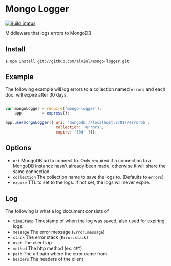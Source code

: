 Mongo Logger
============
[![Build Status](https://travis-ci.org/alvinl/mongo-logger.svg?branch=master)](https://travis-ci.org/alvinl/mongo-logger)

Middleware that logs errors to MongoDB

## Install
```
$ npm install git://github.com/alvinl/mongo-logger.git
```

## Example

The following example will log errors to a collection named `errors` and each doc. will expire after 30 days.
``` js

var mongoLogger = require('mongo-logger'),
    app         = express();

app.use(mongoLogger({ uri: 'mongodb://localhost:27017/errorDb',
                      collection: 'errors',
                      expire: '30d' }));
```

## Options
- `uri` MongoDB uri to connect to. Only required if a connection to a MongoDB instance hasn't already been made, otherwise it will share the same connection.
- `collection` The collection name to save the logs to. (Defaults to `errors`)
- `expire` TTL to set to the logs. If not set, the logs will never expire.

## Log
The following is what a log document consists of
- `timeStamp` Timestamp of when the log was saved, also used for expiring logs.
- `message` The error message (`Error.message`)
- `stack` The error stack (`Error.stack`)
- `user` The clients ip
- `method` The http method (ex. `GET`)
- `path` The url path where the error came from
- `headers` The headers of the client
